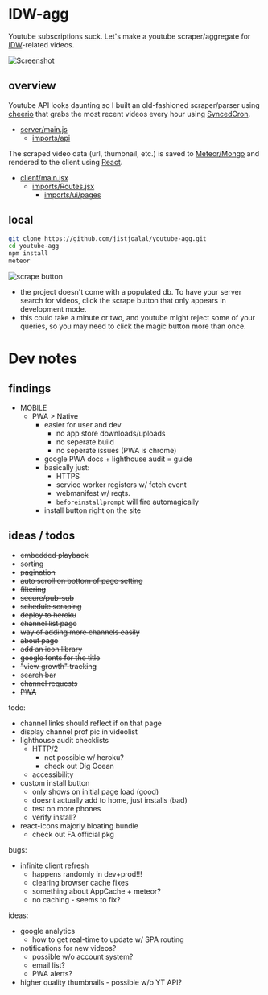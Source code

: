# IDW-agg

Youtube subscriptions suck. Let's make a youtube scraper/aggregate for
[IDW](https://en.wikipedia.org/wiki/Eric_Weinstein#Intellectual_dark_web)-related videos.

[![Screenshot](https://jist-screenshotter.herokuapp.com/v1/desktop/https://idw.herokuapp.com/)](https://idw.herokuapp.com/)

## overview

Youtube API looks daunting so I built an old-fashioned scraper/parser using
[cheerio](https://github.com/cheeriojs)
that grabs the most recent videos every hour using
[SyncedCron](https://github.com/percolatestudio/meteor-synced-cron).

- [server/main.js](https://github.com/jistjoalal/youtube-agg/blob/master/server/main.js)
  - [imports/api](https://github.com/jistjoalal/youtube-agg/blob/master/imports/api)

The scraped video data (url, thumbnail, etc.) is saved to
[Meteor/Mongo](https://docs.meteor.com/#/full/)
and rendered to the client using
[React](https://reactjs.org/).

- [client/main.jsx](https://github.com/jistjoalal/youtube-agg/blob/master/client/main.jsx)
  - [imports/Routes.jsx](https://github.com/jistjoalal/youtube-agg/blob/master/imports/Routes.jsx)
    - [imports/ui/pages](https://github.com/jistjoalal/youtube-agg/blob/master/imports/ui/pages)

## local

```sh
git clone https://github.com/jistjoalal/youtube-agg.git
cd youtube-agg
npm install
meteor
```

![scrape button](https://i.gyazo.com/f69cb90fcf058b402f71c57259f2e576.png)

- the project doesn't come with a populated db. To have your
  server search for videos, click the scrape button that only
  appears in development mode.
- this could take a minute or two, and youtube might reject some of your
  queries, so you may need to click the magic button more than once.

# Dev notes

## findings

- MOBILE
  - PWA > Native
    - easier for user and dev
      - no app store downloads/uploads
      - no seperate build
      - no seperate issues (PWA is chrome)
    - google PWA docs + lighthouse audit = guide
    - basically just:
      - HTTPS
      - service worker registers w/ fetch event
      - webmanifest w/ reqts.
      - `beforeinstallprompt` will fire automagically
    - install button right on the site

## ideas / todos

- <s>embedded playback</s>
- <s>sorting</s>
- <s>pagination</s>
- <s>auto scroll on bottom of page setting</s>
- <s>filtering</s>
- <s>secure/pub-sub</s>
- <s>schedule scraping</s>
- <s>deploy to heroku</s>
- <s>channel list page</s>
- <s>way of adding more channels easily</s>
- <s>about page</s>
- <s>add an icon library</s>
- <s>google fonts for the title</s>
- <s>"view growth" tracking</s>
- <s>search bar</s>
- <s>channel requests</s>
- <s>PWA</s>

todo:

- channel links should reflect if on that page
- display channel prof pic in videolist
- lighthouse audit checklists
  - HTTP/2
    - not possible w/ heroku?
    - check out Dig Ocean
  - accessibility
- custom install button
  - only shows on initial page load (good)
  - doesnt actually add to home, just installs (bad)
  - test on more phones
  - verify install?
- react-icons majorly bloating bundle
  - check out FA official pkg

bugs:

- infinite client refresh
  - happens randomly in dev+prod!!!
  - clearing browser cache fixes
  - something about AppCache + meteor?
  - no caching - seems to fix?

ideas:

- google analytics
  - how to get real-time to update w/ SPA routing
- notifications for new videos?
  - possible w/o account system?
  - email list?
  - PWA alerts?
- higher quality thumbnails - possible w/o YT API?
